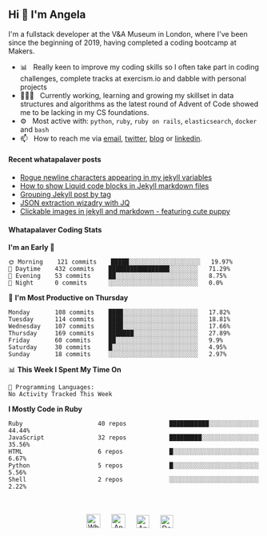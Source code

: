 ## Hi 👋 I'm Angela

I'm a fullstack developer at the V&A Museum in London, where I've been since the beginning of 2019, having completed a coding bootcamp at Makers.

- 📊&nbsp;&nbsp; Really keen to improve my coding skills so I often take part in coding challenges, complete tracks at exercism.io and dabble with personal projects
- 👨🏽‍💻&nbsp;&nbsp; Currently working, learning and growing my skillset in data structures and algorithms as the latest round of Advent of Code showed me to be lacking in my CS foundations.
- ⚙️&nbsp;&nbsp; Most active with: `python`, `ruby`, `ruby on rails`, `elasticsearch`, `docker` and `bash`
- 📫&nbsp;&nbsp; How to reach me via [email], [twitter], [blog] or [linkedin].

#### Recent whatapalaver posts
<!-- BLOG-POST-LIST:START -->
- [Rogue newline characters appearing in my jekyll variables](https://whatapalaver.co.uk/rogue-newline-jekyll-variables)
- [How to show Liquid code blocks in Jekyll markdown files](https://whatapalaver.co.uk/liquid-codeblocks-jekyll-markdown)
- [Grouping Jekyll post by tag](https://whatapalaver.co.uk/jekyll-posts-by-tag)
- [JSON extraction wizadry with JQ](https://whatapalaver.co.uk/jq-json-extraction-wizadry)
- [Clickable images in jekyll and markdown - featuring cute puppy](https://whatapalaver.co.uk/clickable-images-jekyll)
<!-- BLOG-POST-LIST:END -->

#### Whatapalaver Coding Stats
<!--START_SECTION:waka-->
**I'm an Early 🐤** 

```text
🌞 Morning    121 commits    █████░░░░░░░░░░░░░░░░░░░░   19.97% 
🌆 Daytime    432 commits    █████████████████░░░░░░░░   71.29% 
🌃 Evening    53 commits     ██░░░░░░░░░░░░░░░░░░░░░░░   8.75% 
🌙 Night      0 commits      ░░░░░░░░░░░░░░░░░░░░░░░░░   0.0%

```
📅 **I'm Most Productive on Thursday** 

```text
Monday       108 commits    ████░░░░░░░░░░░░░░░░░░░░░   17.82% 
Tuesday      114 commits    ████░░░░░░░░░░░░░░░░░░░░░   18.81% 
Wednesday    107 commits    ████░░░░░░░░░░░░░░░░░░░░░   17.66% 
Thursday     169 commits    ███████░░░░░░░░░░░░░░░░░░   27.89% 
Friday       60 commits     ██░░░░░░░░░░░░░░░░░░░░░░░   9.9% 
Saturday     30 commits     █░░░░░░░░░░░░░░░░░░░░░░░░   4.95% 
Sunday       18 commits     ░░░░░░░░░░░░░░░░░░░░░░░░░   2.97%

```


📊 **This Week I Spent My Time On** 

```text
💬 Programming Languages: 
No Activity Tracked This Week

```

**I Mostly Code in Ruby** 

```text
Ruby                     40 repos            ███████████░░░░░░░░░░░░░░   44.44% 
JavaScript               32 repos            █████████░░░░░░░░░░░░░░░░   35.56% 
HTML                     6 repos             █░░░░░░░░░░░░░░░░░░░░░░░░   6.67% 
Python                   5 repos             █░░░░░░░░░░░░░░░░░░░░░░░░   5.56% 
Shell                    2 repos             ░░░░░░░░░░░░░░░░░░░░░░░░░   2.22%

```



<!--END_SECTION:waka-->


<p align="center">
<br><br>
<a href= "https://instagram.com/whatapalaver_codes">
<img src="https://cdn.jsdelivr.net/npm/simple-icons@v3/icons/instagram.svg" alt="Whatapalaver's coding instagram" width="28px"/></a>
&emsp;
<a href="https://whatapalaver.co.uk">
<img src="https://img.icons8.com/material/256/000000/globe--v1.png" alt="Angela Wolff personal coding website" width="28px"/></a>
&emsp;
<a href="https://linkedin.com/in/angelwolff">
<img src="https://cdn.jsdelivr.net/npm/simple-icons@v3/icons/linkedin.svg" alt="Angela Wolff's linkedin profile" width="26px"/></a>
&emsp;
<a href="https://twitter.com/DoctorMoxie">
<img src="https://img.icons8.com/ios-filled/256/000000/twitter.svg" alt="Doctor Moxie twitter profile" width="26px"/></a>
&emsp;

[email]: mailto:warriorwomenblog@gmail.com
[twitter]: https://twitter.com/DoctorMoxie
[blog]: https://whatapalaver.co.uk
[linkedin]: https://www.linkedin.com/in/angelwolff